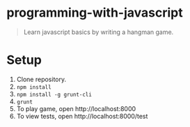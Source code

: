 # programming-with-javascript
> Learn javascript basics by writing a hangman game.

# Setup

1. Clone repository.
2. `npm install`
3. `npm install -g grunt-cli`
4. `grunt`
5. To play game, open http://localhost:8000
6. To view tests, open http://localhost:8000/test
